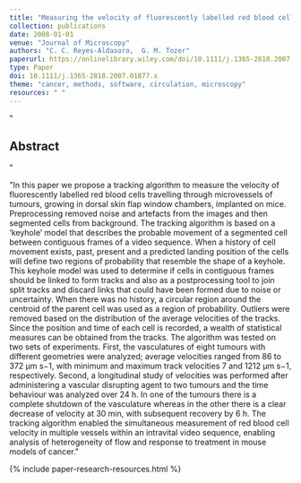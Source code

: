 ```yaml
---
title: "Measuring the velocity of fluorescently labelled red blood cells with a keyhole tracking algorithm "
collection: publications
date: 2008-01-01
venue: "Journal of Microscopy"
authors: "C. C. Reyes-Aldasoro,  G. M. Tozer"
paperurl: https://onlinelibrary.wiley.com/doi/10.1111/j.1365-2818.2007.01877.x
type: Paper
doi: 10.1111/j.1365-2818.2007.01877.x
theme: "cancer, methods, software, circulation, microscopy"
resources: " "
---
```

"<h2> Abstract </h2>"

"In this paper we propose a tracking algorithm to measure the velocity of fluorescently labelled red blood cells travelling through microvessels of tumours, growing in dorsal skin flap window chambers, implanted on mice. Preprocessing removed noise and artefacts from the images and then segmented cells from background. The tracking algorithm is based on a ‘keyhole’ model that describes the probable movement of a segmented cell between contiguous frames of a video sequence. When a history of cell movement exists, past, present and a predicted landing position of the cells will define two regions of probability that resemble the shape of a keyhole. This keyhole model was used to determine if cells in contiguous frames should be linked to form tracks and also as a postprocessing tool to join split tracks and discard links that could have been formed due to noise or uncertainty. When there was no history, a circular region around the centroid of the parent cell was used as a region of probability. Outliers were removed based on the distribution of the average velocities of the tracks. Since the position and time of each cell is recorded, a wealth of statistical measures can be obtained from the tracks. The algorithm was tested on two sets of experiments. First, the vasculatures of eight tumours with different geometries were analyzed; average velocities ranged from 86 to 372 μm s−1, with minimum and maximum track velocities 7 and 1212 μm s−1, respectively. Second, a longitudinal study of velocities was performed after administering a vascular disrupting agent to two tumours and the time behaviour was analyzed over 24 h. In one of the tumours there is a complete shutdown of the vasculature whereas in the other there is a clear decrease of velocity at 30 min, with subsequent recovery by 6 h. The tracking algorithm enabled the simultaneous measurement of red blood cell velocity in multiple vessels within an intravital video sequence, enabling analysis of heterogeneity of flow and response to treatment in mouse models of cancer."

{% include paper-research-resources.html %}
